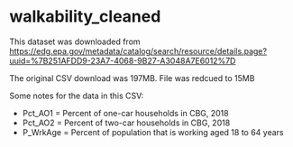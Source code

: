 # walkability_cleaned

This dataset was downloaded from
https://edg.epa.gov/metadata/catalog/search/resource/details.page?uuid=%7B251AFDD9-23A7-4068-9B27-A3048A7E6012%7D

The original CSV download was 197MB.  File was redcued to 15MB

Some notes for the data in this CSV:

- Pct_AO1 = Percent of one-car households in CBG, 2018 
- Pct_AO2 = Percent of two-car households in CBG, 2018 
- P_WrkAge = Percent of population that is working aged 18 to 64 years



